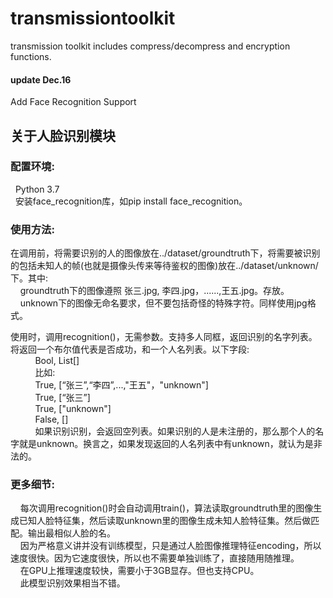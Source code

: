 # transmissiontoolkit
transmission toolkit includes compress/decompress and encryption functions.

#### update Dec.16
Add Face Recognition Support

## 关于人脸识别模块

### 配置环境:  
&nbsp;&nbsp;Python 3.7  
&nbsp;&nbsp;安装face_recognition库，如pip install face_recognition。  

### 使用方法:
在调用前，将需要识别的人的图像放在../dataset/groundtruth下，将需要被识别的包括未知人的帧(也就是摄像头传来等待鉴权的图像)放在../dataset/unknown/下。其中:  
&nbsp;&nbsp;&nbsp;&nbsp;groundtruth下的图像遵照 张三.jpg, 李四.jpg，......,王五.jpg。存放。  
&nbsp;&nbsp;&nbsp;&nbsp;unknown下的图像无命名要求，但不要包括奇怪的特殊字符。同样使用jpg格式。  

使用时，调用recognition()，无需参数。支持多人同框，返回识别的名字列表。将返回一个布尔值代表是否成功，和一个人名列表。以下字段:  
&nbsp;&nbsp;&nbsp;&nbsp;&nbsp;&nbsp;&nbsp;&nbsp;&nbsp;&nbsp;Bool, List[]  
&nbsp;&nbsp;&nbsp;&nbsp;&nbsp;&nbsp;&nbsp;&nbsp;&nbsp;&nbsp;比如:  
&nbsp;&nbsp;&nbsp;&nbsp;&nbsp;&nbsp;&nbsp;&nbsp;&nbsp;&nbsp;True, [“张三”,“李四”,...,"王五"，"unknown"]  
&nbsp;&nbsp;&nbsp;&nbsp;&nbsp;&nbsp;&nbsp;&nbsp;&nbsp;&nbsp;True, [“张三”]  
&nbsp;&nbsp;&nbsp;&nbsp;&nbsp;&nbsp;&nbsp;&nbsp;&nbsp;&nbsp;True, ["unknown"]  
&nbsp;&nbsp;&nbsp;&nbsp;&nbsp;&nbsp;&nbsp;&nbsp;&nbsp;&nbsp;False, []  
&nbsp;&nbsp;&nbsp;&nbsp;&nbsp;&nbsp;&nbsp;&nbsp;&nbsp;&nbsp;如果识别识别，会返回空列表。如果识别的人是未注册的，那么那个人的名字就是unknown。换言之，如果发现返回的人名列表中有unknown，就认为是非法的。  

### 更多细节:
&nbsp;&nbsp;&nbsp;&nbsp;每次调用recognition()时会自动调用train()，算法读取groundtruth里的图像生成已知人脸特征集，然后读取unknown里的图像生成未知人脸特征集。然后做匹配。输出最相似人脸的名。  
&nbsp;&nbsp;&nbsp;&nbsp;因为严格意义讲并没有训练模型，只是通过人脸图像推理特征encoding，所以速度很快。因为它速度很快，所以也不需要单独训练了，直接随用随推理。  
&nbsp;&nbsp;&nbsp;&nbsp;在GPU上推理速度较快，需要小于3GB显存。但也支持CPU。  
&nbsp;&nbsp;&nbsp;&nbsp;此模型识别效果相当不错。  
